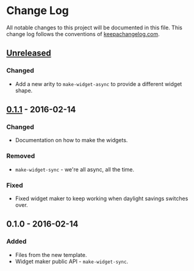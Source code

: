 # Change Log
All notable changes to this project will be documented in this file. This change log follows the conventions of [keepachangelog.com](http://keepachangelog.com/).

## [Unreleased][unreleased]
### Changed
- Add a new arity to `make-widget-async` to provide a different widget shape.

## [0.1.1] - 2016-02-14
### Changed
- Documentation on how to make the widgets.

### Removed
- `make-widget-sync` - we're all async, all the time.

### Fixed
- Fixed widget maker to keep working when daylight savings switches over.

## 0.1.0 - 2016-02-14
### Added
- Files from the new template.
- Widget maker public API - `make-widget-sync`.

[unreleased]: https://github.com/your-name/clj-fasta/compare/0.1.1...HEAD
[0.1.1]: https://github.com/your-name/clj-fasta/compare/0.1.0...0.1.1
